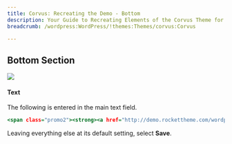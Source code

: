 ```yaml
---
title: Corvus: Recreating the Demo - Bottom
description: Your Guide to Recreating Elements of the Corvus Theme for WordPress
breadcrumb: /wordpress:WordPress/!themes:Themes/corvus:Corvus

---
```


Bottom Section
-----

![][demo]

#### Text

The following is entered in the main text field.

~~~ .html
<span class="promo2"><strong><a href="http://demo.rockettheme.com/wordpress-themes/wp_Corvus/tutorials/">More Details:</a></strong> Help guides are available to assist in the setup of Corvus.</span>
~~~

Leaving everything else at its default setting, select **Save**.

[demo]: assets/demo_10.jpeg